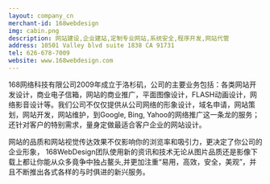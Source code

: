 ```yaml
---
layout: company_cn
merchant-id: 168webdesign
img: cabin.png
description: 网站建设,企业建站,定制专业网站,系统安全,程序开发,网站代管
address: 10501 Valley blvd suite 1838 CA 91731
tel: 626-678-7009
website: www.168webdesign.com
---
```


168网络科技有限公司2009年成立于洛杉矶，公司的主要业务包括：各类网站开发设计，商业电子信箱，网站的商业推广，平面图像设计，FLASH动画设计，网络影音设计等。我们公司不仅仅提供从公司网络的形象设计，域名申请，网站策划，网站开发，网站维护，到Google, Bing, Yahoo的网络推广这一条龙的服务；还针对客户的特别需求，量身定做最适合客户企业的网站设计。

网站的品质和网站视觉传达效果不仅影响你的浏览率和吸引力，更决定了你公司的企业形象， 168WebDesign团队使用新的资讯和技术无论从图片品质还是影像下载上都让你能从众多竟争中独占鳌头,并更加注重“易用，高效，安全，美观”，并且不断推出各式各样的与时俱进的新兴服务。
